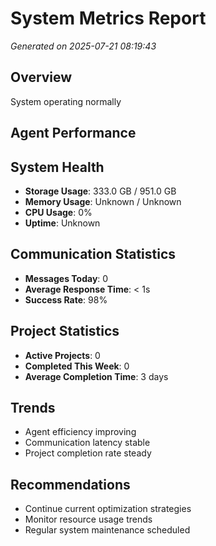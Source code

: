 # System Metrics Report

*Generated on 2025-07-21 08:19:43*

## Overview
System operating normally

## Agent Performance


## System Health
- **Storage Usage**: 333.0 GB / 951.0 GB
- **Memory Usage**: Unknown / Unknown
- **CPU Usage**: 0%
- **Uptime**: Unknown

## Communication Statistics
- **Messages Today**: 0
- **Average Response Time**: < 1s
- **Success Rate**: 98%

## Project Statistics
- **Active Projects**: 0
- **Completed This Week**: 0
- **Average Completion Time**: 3 days

## Trends
- Agent efficiency improving
- Communication latency stable
- Project completion rate steady

## Recommendations
- Continue current optimization strategies
- Monitor resource usage trends
- Regular system maintenance scheduled
